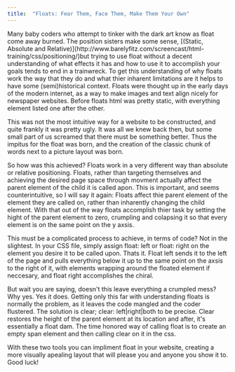 ```yaml
---
title:  "Floats: Fear Them, Face Them, Make Them Your Own"
---
```

<p class="article_para">
Many baby coders who attempt to tinker with the dark art know as float come away burned.  The position sisters make some sense, [(Static, Absolute and Relative)](http://www.barelyfitz.com/screencast/html-training/css/positioning/)but trying to use float without a decent understanding of what effects it has and how to use it to accomplish your goals tends to end in a trainwreck. To get this understanding of why floats work the way that they do and what thier inharent limitations are it helps to have some (semi)historical context. Floats were thought up in the early days of the modern internet, as a way to make images and text align nicely for newspaper websites.  Before floats html was pretty static, with everything element listed one after the other.
</p>
<!-- image of pre-float webpage, the horror! -->
<p class="article_para">
 This was not the most intuitive way for a website to be constructed, and quite frankly it was pretty ugly.  It was all we knew back then, but some small part of us screamed that there must be something better.  Thus the impitus for the float was born, and the creation of the classic chunk of words next to a picture layout was born.
 </p>
<!-- Image of post float webpage --> 
<p class="article_para">
So how was this achieved? Floats work in a very different way than absolute or relative positioning. Floats, rather than targeting themselves and achieving the desired page space through movment actually affect the parent element of the child it is called apon.  This is important, and seems counterintuitive, so I will say it again: Floats affect thie parent element of the element they are called on, rather than inharently changing the child element. With that out of the way floats accomplish thier task by setting the hight of the parent element to zero, crumpling and colapsing it so that every element is on the same point on the y axsis.
</p>
<!-- pciture of everything lined up on the same axsis -->
<p class="article_para">
This must be a complicated process to achieve, in terms of code? Not in the slightest. In your CSS file, simply assign float: left or float: right on the element you desire it to be called upon.  Thats it. Float left sends it to the left of the page and pulls everything below it up to the same point on the axsis to the right of it, with elements wrapping around the floated element if neccesary, and float right accomplishes the chiral. 
</p>
<!-- float typed out in CSS -->
<p class="article_para">
But wait you are saying, doesn't this leave everything a crumpled mess?  Why yes.  Yes it does.  Getting only this far with understanding floats is normally the problem, as it leaves the code mangled and the coder flustered.  The solution is clear; clear: left|right|both to be precise. Clear restores the height of the parent element at its location and after, it's essentially a float dam.  The time honored way of calling float is to create an empty span element and then calling clear on it in the css.
</p>
<!-- clear in CSS -->
<p class="article_para">
With these two tools you can impliment float in your website, creating a more visually apealing layout that will please you and anyone you show it to. Good luck!
</p>